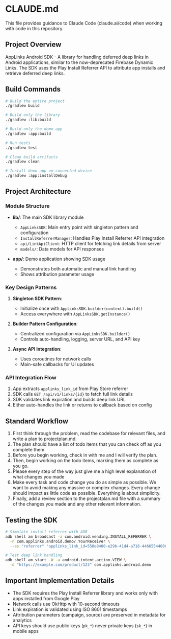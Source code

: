 # CLAUDE.md

This file provides guidance to Claude Code (claude.ai/code) when working with code in this repository.

## Project Overview

AppLinks Android SDK - A library for handling deferred deep links in Android applications, similar to the now-deprecated Firebase Dynamic Links. The SDK uses the Play Install Referrer API to attribute app installs and retrieve deferred deep links.

## Build Commands

```bash
# Build the entire project
./gradlew build

# Build only the library
./gradlew :lib:build

# Build only the demo app
./gradlew :app:build

# Run tests
./gradlew test

# Clean build artifacts
./gradlew clean

# Install demo app on connected device
./gradlew :app:installDebug
```

## Project Architecture

### Module Structure
- **lib/**: The main SDK library module
  - `AppLinksSDK`: Main entry point with singleton pattern and configuration
  - `InstallReferrerManager`: Handles Play Install Referrer API integration
  - `api/LinkApiClient`: HTTP client for fetching link details from server
  - `models/`: Data models for API responses

- **app/**: Demo application showing SDK usage
  - Demonstrates both automatic and manual link handling
  - Shows attribution parameter usage

### Key Design Patterns

1. **Singleton SDK Pattern**: 
   - Initialize once with `AppLinksSDK.builder(context).build()`
   - Access everywhere with `AppLinksSDK.getInstance()`

2. **Builder Pattern Configuration**:
   - Centralized configuration via `AppLinksSDK.builder()`
   - Controls auto-handling, logging, server URL, and API key

3. **Async API Integration**:
   - Uses coroutines for network calls
   - Main-safe callbacks for UI updates

### API Integration Flow

1. App extracts `applinks_link_id` from Play Store referrer
2. SDK calls `GET /api/v1/links/{id}` to fetch full link details
3. SDK validates link expiration and builds deep link URL
4. Either auto-handles the link or returns to callback based on config

## Standard Workflow

1. First think through the problem, read the codebase for relevant files, and write a plan to projectplan.md.
2. The plan should have a list of todo items that you can check off as you complete them
3. Before you begin working, check in with me and I will verify the plan.
4. Then, begin working on the todo items, marking them as complete as you go.
5. Please every step of the way just give me a high level explanation of what changes you made
6. Make every task and code change you do as simple as possible. We want to avoid making any massive or complex changes. Every change should impact as little code as possible. Everything is about simplicity.
7. Finally, add a review section to the projectplan.md file with a summary of the changes you made and any other relevant information.

## Testing the SDK

```bash
# Simulate install referrer with ADB
adb shell am broadcast -a com.android.vending.INSTALL_REFERRER \
  -n com.applinks.android.demo/.YourReceiver \
  --es "referrer" "applinks_link_id=550e8400-e29b-41d4-a716-446655440000&applinks_campaign=test&applinks_source=adb"

# Test deep link handling
adb shell am start -W -a android.intent.action.VIEW \
  -d "https://example.com/product/123" com.applinks.android.demo
```

## Important Implementation Details

- The SDK requires the Play Install Referrer library and works only with apps installed from Google Play
- Network calls use OkHttp with 10-second timeouts
- Link expiration is validated using ISO 8601 timestamps
- Attribution parameters (campaign, source) are preserved in metadata for analytics
- API keys should use public keys (`pk_*`) never private keys (`sk_*`) in mobile apps

